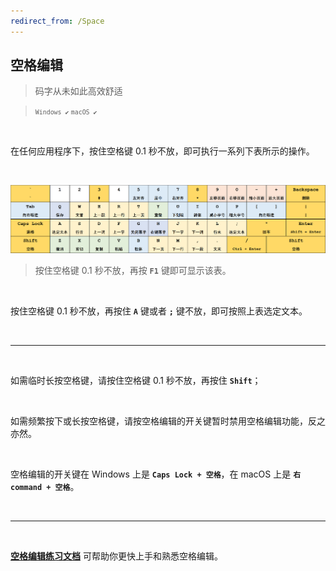```yaml
---
redirect_from: /Space
---
```


## 空格编辑

> 码字从未如此高效舒适

> <small>`Windows ✔` `macOS ✔`</small>

<br>

在任何应用程序下，按住空格键 0.1 秒不放，即可执行一系列下表所示的操作。

<br>

![空格编辑键位表](/space.png)

> 按住空格键 0.1 秒不放，再按 **`F1`** 键即可显示该表。

<br>

按住空格键 0.1 秒不放，再按住 **`A`** 键或者 **`;`** 键不放，即可按照上表选定文本。

<br>

---

<br>

如需临时长按空格键，请按住空格键 0.1 秒不放，再按住 **`Shift`**；

<br>

如需频繁按下或长按空格键，请按空格编辑的开关键暂时禁用空格编辑功能，反之亦然。

<br>

空格编辑的开关键在 Windows 上是 **`Caps Lock + 空格`**，在 macOS 上是 **`右 command + 空格`**。

<br>

---

<br>

[**空格编辑练习文档**](/空格编辑练习文档.docx) 可帮助你更快上手和熟悉空格编辑。
